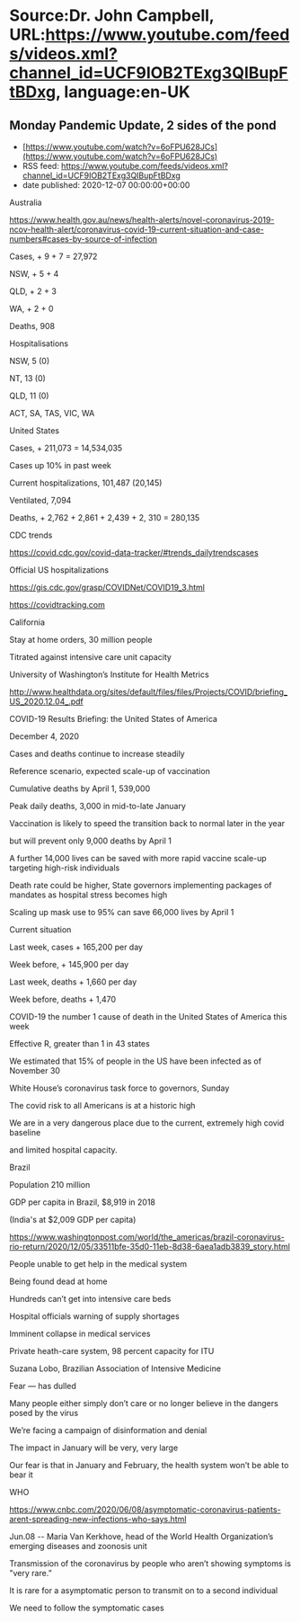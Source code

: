 # Source:Dr. John Campbell, URL:https://www.youtube.com/feeds/videos.xml?channel_id=UCF9IOB2TExg3QIBupFtBDxg, language:en-UK

## Monday Pandemic Update, 2 sides of the pond
 - [https://www.youtube.com/watch?v=6oFPU628JCs](https://www.youtube.com/watch?v=6oFPU628JCs)
 - RSS feed: https://www.youtube.com/feeds/videos.xml?channel_id=UCF9IOB2TExg3QIBupFtBDxg
 - date published: 2020-12-07 00:00:00+00:00

Australia

https://www.health.gov.au/news/health-alerts/novel-coronavirus-2019-ncov-health-alert/coronavirus-covid-19-current-situation-and-case-numbers#cases-by-source-of-infection

Cases, + 9 + 7 = 27,972

NSW, + 5 + 4

QLD, + 2 + 3

WA, + 2 + 0

Deaths, 908

Hospitalisations

NSW, 5 (0)

NT, 13 (0)

QLD, 11 (0)

ACT, SA, TAS, VIC, WA

United States

Cases, + 211,073 = 14,534,035

Cases up 10% in past week

Current hospitalizations, 101,487 (20,145)

Ventilated, 7,094

Deaths, + 2,762 + 2,861 + 2,439 + 2, 310 = 280,135

CDC trends

https://covid.cdc.gov/covid-data-tracker/#trends_dailytrendscases

Official US hospitalizations

https://gis.cdc.gov/grasp/COVIDNet/COVID19_3.html

https://covidtracking.com

California

Stay at home orders, 30 million people

Titrated against intensive care unit capacity

University of Washington’s Institute for Health Metrics 

http://www.healthdata.org/sites/default/files/files/Projects/COVID/briefing_US_2020.12.04_.pdf

COVID-19 Results Briefing: the United States of America 

December 4, 2020 

Cases and deaths continue to increase steadily

Reference scenario, expected scale-up of vaccination

Cumulative deaths by April 1, 539,000

Peak daily deaths, 3,000 in mid-to-late January

Vaccination is likely to speed the transition back to normal later in the year

but will prevent only 9,000 deaths by April 1

A further 14,000 lives can be saved with more rapid vaccine scale-up targeting high-risk individuals

Death rate could be higher, State governors implementing packages of mandates as hospital stress becomes high

Scaling up mask use to 95% can save 66,000 lives by April 1

Current situation 

Last week, cases + 165,200 per day

Week before, + 145,900 per day

Last week, deaths + 1,660 per day

Week before, deaths + 1,470

COVID-19 the number 1 cause of death in the United States of America this week

Effective R, greater than 1 in 43 states

We estimated that 15% of people in the US have been infected as of November 30

White House’s coronavirus task force to governors, Sunday

The covid risk to all Americans is at a historic high

 We are in a very dangerous place due to the current, extremely high covid baseline 

and limited hospital capacity.

Brazil

Population 210 million

GDP per capita in Brazil, $8,919 in 2018

(India's at $2,009 GDP per capita)

https://www.washingtonpost.com/world/the_americas/brazil-coronavirus-rio-return/2020/12/05/33511bfe-35d0-11eb-8d38-6aea1adb3839_story.html

People unable to get help in the medical system

Being found dead at home

Hundreds can’t get into intensive care beds

Hospital officials warning of supply shortages

Imminent collapse in medical services

Private heath-care system, 98 percent capacity for ITU

Suzana Lobo, Brazilian Association of Intensive Medicine

Fear — has dulled

Many people either simply don’t care or no longer believe in the dangers posed by the virus

We’re facing a campaign of disinformation and denial

The impact in January will be very, very large

Our fear is that in January and February, the health system won’t be able to bear it

WHO

https://www.cnbc.com/2020/06/08/asymptomatic-coronavirus-patients-arent-spreading-new-infections-who-says.html

Jun.08 -- Maria Van Kerkhove, head of the World Health Organization’s emerging diseases and zoonosis unit

Transmission of the coronavirus by people who aren’t showing symptoms is "very rare.”

It is rare for a asymptomatic person to transmit on to a second individual

We need to follow the symptomatic cases


